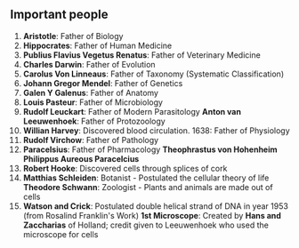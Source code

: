 ## Important people
1. **Aristotle**: Father of Biology
2. **Hippocrates**: Father of Human Medicine
3. **Publius Flavius Vegetus Renatus**: Father of Veterinary Medicine
4. **Charles Darwin**: Father of Evolution
5. **Carolus Von Linneaus**: Father of Taxonomy (Systematic Classification)
6. **Johann Gregor Mendel**: Father of Genetics
7. **Galen Y Galenus**: Father of Anatomy
8. **Louis Pasteur**: Father of Microbiology
9. **Rudolf Leuckart**: Father of Modern Parasitology
	**Anton van Leeuwenhoek**: Father of Protozoology
10. **Willian Harvey**: Discovered blood circulation. 1638: Father of Physiology
11. **Rudolf Virchow**: Father of Pathology
12. **Paracelsius**: Father of Pharmacology
	**Theophrastus von Hohenheim**
	**Philippus Aureous Paracelcius**
13. **Robert Hooke**: Discovered cells through splices of cork
14. **Matthias Schleiden**: Botanist - Postulated the cellular theory of life
	**Theodore Schwann**: Zoologist - Plants and animals are made out of cells
15. **Watson and Crick**: Postulated double helical strand of DNA in year 1953 (from Rosalind Franklin's Work)
**1st Microscope**: Created by **Hans and Zaccharias** of Holland; credit given to Leeuwenhoek who used the microscope for cells
